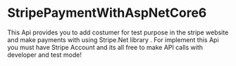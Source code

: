 # StripePaymentWithAspNetCore6
 This Api provides you to add costumer for test purpose in the stripe website and make payments with using Stripe.Net library .  For implement this Api you must have    Stripe Account and its all free to make API calls with developer and test mode!
